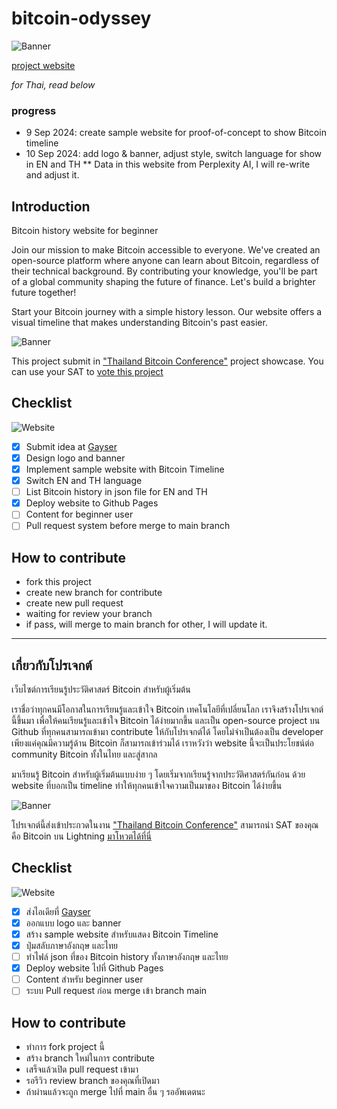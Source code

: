 # bitcoin-odyssey

![Banner](/images/github_banner.png)

[project website](https://mikkipastel.github.io/bitcoin-odyssey/)

*for Thai, read below*

### progress
- 9 Sep 2024: create sample website for proof-of-concept to show Bitcoin timeline
- 10 Sep 2024: add logo & banner, adjust style, switch language for show in EN and TH
** Data in this website from Perplexity AI, I will re-write and adjust it.

## Introduction

Bitcoin history website for beginner

Join our mission to make Bitcoin accessible to everyone. We've created an open-source platform where anyone can learn about Bitcoin, regardless of their technical background. By contributing your knowledge, you'll be part of a global community shaping the future of finance. Let's build a brighter future together!

Start your Bitcoin journey with a simple history lesson. Our website offers a visual timeline that makes understanding Bitcoin's past easier.

![Banner](/images/geyser_fund.png)

This project submit in ["Thailand Bitcoin Conference"](https://geyser.fund/grants/thailandbitcoinconference) project showcase. You can use your SAT to [vote this project](https://geyser.fund/project/bitcoinodyssey)

## Checklist

![Website](/images/github_banner.png)

- [x] Submit idea at [Gayser](https://geyser.fund/grants/thailandbitcoinconference)
- [x] Design logo and banner
- [x] Implement sample website with Bitcoin Timeline
- [x] Switch EN and TH language
- [ ] List Bitcoin history in json file for EN and TH
- [x] Deploy website to Github Pages
- [ ] Content for beginner user
- [ ] Pull request system before merge to main branch

## How to contribute
- fork this project
- create new branch for contribute
- create new pull request
- waiting for review your branch
- if pass, will merge to main branch
for other, I will update it.

---

## เกี่ยวกับโปรเจกต์

เว็บไซต์การเรียนรู้ประวัติศาสตร์ Bitcoin สำหรับผู้เริ่มต้น

เราชื่อว่าทุกคนมีโอกาสในการเรียนรู้และเข้าใจ Bitcoin เทคโนโลยีที่เปลี่ยนโลก เราจึงสร้างโปรเจกต์นี้ขึ้นมา เพื่อให้คนเรียนรู้และเข้าใจ Bitcoin ได้ง่ายมากขึ้น และเป็น open-source project บน Github ที่ทุกคนสามารถเข้ามา contribute ให้กับโปรเจกต์ได้ โดยไม่จำเป็นต้องเป็น developer เพียงแค่คุณมีความรู้ด้าน Bitcoin ก็สามารถเข้าร่วมได้ เราหวังว่า website นี้จะเป็นประโยชน์ต่อ community Bitcoin ทั้งในไทย และสู่สากล

มาเรียนรู้ Bitcoin สำหรับผู้เริ่มต้นแบบง่าย ๆ โดยเริ่มจากเรียนรู้จากประวัติศาสตร์กันก่อน ด้วย website ที่บอกเป็น timeline ทำให้ทุกคนเข้าใจความเป็นมาของ Bitcoin ได้ง่ายขึ้น

![Banner](/images/geyser_fund.png)

โปรเจกต์นี้ส่งเข้าประกวดในงาน ["Thailand Bitcoin Conference"](https://geyser.fund/grants/thailandbitcoinconference) สามารถนำ SAT ของคุณ คือ Bitcoin บน Lightning [มาโหวตได้ที่นี่](https://geyser.fund/project/bitcoinodyssey)

## Checklist

![Website](/images/github_banner.png)

- [x] ส่งไอเดียที่ [Gayser](https://geyser.fund/grants/thailandbitcoinconference)
- [x] ออกแบบ logo และ banner
- [x] สร้าง sample website สำหรับแสดง Bitcoin Timeline
- [x] ปุ่มสลับภาษาอังกฤษ และไทย
- [ ] ทำไฟล์ json ที่ของ Bitcoin history ทั้งภาษาอังกฤษ และไทย
- [x] Deploy website ไปที่ Github Pages
- [ ] Content สำหรับ beginner user
- [ ] ระบบ Pull request ก่อน merge เข้า branch main

## How to contribute
- ทำการ fork project นี้
- สร้าง branch ใหม่ในการ contribute
- เสร็จแล้วเปิด pull request เข้ามา
- รอรีวิว review branch ของคุณที่เปิดมา
- ถ้าผ่านแล้วจะถูก merge ไปที่ main
อื่น ๆ รออัพเดตนะ
